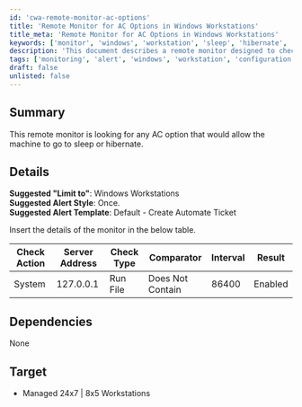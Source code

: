 ```yaml
---
id: 'cwa-remote-monitor-ac-options'
title: 'Remote Monitor for AC Options in Windows Workstations'
title_meta: 'Remote Monitor for AC Options in Windows Workstations'
keywords: ['monitor', 'windows', 'workstation', 'sleep', 'hibernate', 'alert']
description: 'This document describes a remote monitor designed to check for AC options that allow Windows workstations to go to sleep or hibernate. It includes details on suggested alert styles, templates, and the specific checks to be performed.'
tags: ['monitoring', 'alert', 'windows', 'workstation', 'configuration']
draft: false
unlisted: false
---
```

## Summary

This remote monitor is looking for any AC option that would allow the machine to go to sleep or hibernate.

## Details

**Suggested "Limit to"**: Windows Workstations  
**Suggested Alert Style**: Once.  
**Suggested Alert Template**: Default - Create Automate Ticket  

Insert the details of the monitor in the below table.

| Check Action | Server Address | Check Type | Comparator        | Interval | Result  |
|--------------|----------------|-------------|--------------------|----------|---------|
| System       | 127.0.0.1     | Run File    | Does Not Contain    | 86400    | Enabled |

## Dependencies

None

## Target

- Managed 24x7 | 8x5 Workstations


